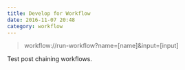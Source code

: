 ```yaml
---
title: Develop for Workflow
date: 2016-11-07 20:48 
category: workflow
---
```



> workflow://run-workflow?name=[name]&input=[input]

Test post chaining workflows. 